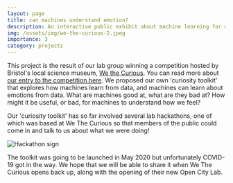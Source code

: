 ```yaml
---
layout: page
title: can machines understand emotion?
description: An interactive public exhibit about machine learning for mental health
img: /assets/img/we-the-curious-2.jpeg
importance: 3
category: projects
---
```


This project is the result of our lab group winning a competition hosted by Bristol's local science museum, [We the Curious](https://www.wethecurious.org/). You can read more about [our entry to the competition here](https://jeangoldinginstitute.blogs.bristol.ac.uk/2019/07/23/can-machines-understand-emotion-curiosity-challenge-winners-announced/). We proposed our own 'curiosity toolkit' that explores how machines learn from data, and machines can learn about emotions from data. What are machines good at, what are they bad at? How might it be useful, or bad, for machines to understand how we feel?

Our 'curiosity toolkit' has so far involved several lab hackathons, one of which was based at We The Curious so that members of the public could come in and talk to us about what we were doing! 

![Hackathon sign](../../images/we-the-curious.jpeg)

The toolkit was going to be launched in May 2020 but unfortunately COVID-19 got in the way. We hope that we will be able to share it when We The Curious opens back up, along with the opening of their new Open City Lab. 